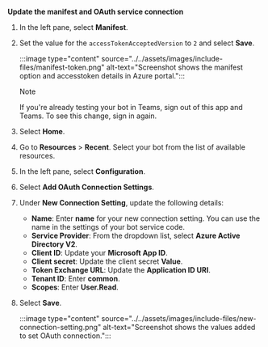 **Update the manifest and OAuth service connection**

1. In the left pane, select **Manifest**.

1. Set the value for the `accessTokenAcceptedVersion` to `2` and select **Save**.

    :::image type="content" source="../../assets/images/include-files/manifest-token.png" alt-text="Screenshot shows the manifest option and accesstoken details in Azure portal.":::

    > [!NOTE]
    > If you're already testing your bot in Teams, sign out of this app and Teams. To see this change, sign in again.

1. Select **Home**.

1. Go to **Resources** > **Recent**. Select your bot from the list of available resources.

1. In the left pane, select **Configuration**.

1. Select **Add OAuth Connection Settings**.

1. Under **New Connection Setting**, update the following details:

    * **Name**: Enter **name** for your new connection setting. You can use the name in the settings of your bot service code.
    * **Service Provider**: From the dropdown list, select **Azure Active Directory V2**.
    * **Client ID**: Update your **Microsoft App ID**.
    * **Client secret**: Update the client secret **Value**.
    * **Token Exchange URL**: Update the **Application ID URI**.
    * **Tenant ID**: Enter **common**.
    * **Scopes**: Enter **User.Read**.

1. Select **Save**.

    :::image type="content" source="../../assets/images/include-files/new-connection-setting.png" alt-text="Screenshot shows the values added to set OAuth connection.":::
